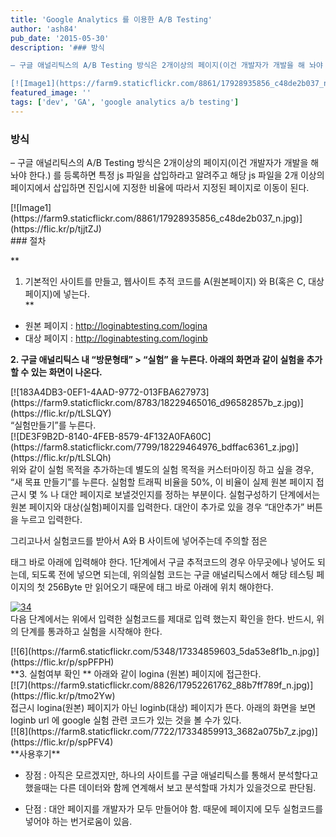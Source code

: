 ```yaml
---
title: 'Google Analytics 를 이용한 A/B Testing'
author: 'ash84'
pub_date: '2015-05-30'
description: '### 방식

– 구글 애널리틱스의 A/B Testing 방식은 2개이상의 페이지(이건 개발자가 개발을 해 놔야 한다.) 를 등록하면 특정 js 파일을 삽입하라고 알려주고 해당 js 파일을 2개 이상의 페이지에서 삽입하면 진입시에 지정한 비율에 따라서 지정된 페이지로 이동이 된다.

[![Image1](https://farm9.staticflickr.com/8861/17928935856_c48de2b037_n.jpg)](https://flic.kr/p/tjjtZJ)</'
featured_image: ''
tags: ['dev', 'GA', 'google analytics a/b testing']
---
```



### 방식

– 구글 애널리틱스의 A/B Testing 방식은 2개이상의 페이지(이건 개발자가 개발을 해 놔야 한다.) 를 등록하면 특정 js 파일을 삽입하라고 알려주고 해당 js 파일을 2개 이상의 페이지에서 삽입하면 진입시에 지정한 비율에 따라서 지정된 페이지로 이동이 된다.

<div class="jetpack-video-wrapper">[![Image1](https://farm9.staticflickr.com/8861/17928935856_c48de2b037_n.jpg)](https://flic.kr/p/tjjtZJ)</div>### 절차

**  
 1. 기본적인 사이트를 만들고, 웹사이트 추적 코드를 A(원본페이지) 와 B(혹은 C, 대상페이지)에 넣는다.  
**

 * 원본 페이지 : http://loginabtesting.com/logina  
 * 대상 페이지 : http://loginabtesting.com/loginb

**2. 구글 애널리틱스 내 “방문형태” > “실험” 을 누른다. 아래의 화면과 같이 실험을 추가할 수 있는 화면이 나온다.**

<div class="jetpack-video-wrapper">[![183A4DB3-0EF1-4AAD-9772-013FBA627973](https://farm9.staticflickr.com/8783/18229465016_d96582857b_z.jpg)](https://flic.kr/p/tLSLQY)</div>“실험만들기”를 누른다.

<div class="jetpack-video-wrapper">[![DE3F9B2D-8140-4FEB-8579-4F132A0FA60C](https://farm8.staticflickr.com/7799/18229464976_bdffac6361_z.jpg)](https://flic.kr/p/tLSLQh)</div>위와 같이 실험 목적을 추가하는데 별도의 실험 목적을 커스터마이징 하고 싶을 경우, “새 목표 만들기”를 누른다. 실험할 트래픽 비율을 50%, 이 비율이 실제 원본 페이지 접근시 몇 % 나 대안 페이지로 보낼것인지를 정하는 부분이다. 실험구성하기 단계에서는 원본 페이지와 대상(실험)페이지를 입력한다. 대안이 추가로 있을 경우 “대안추가” 버튼을 누르고 입력한다.

그리고나서 실험코드를 받아서 A와 B 사이트에 넣어주는데 주의할 점은

 태그 바로 아래에 입력해야 한다. 1단계에서 구글 추적코드의 경우 아무곳에나 넣어도 되는데, 되도록 전에 넣으면 되는데, 위의실험 코드는 구글 애널리틱스에서 해당 테스팅 페이지의 첫 256Byte 만 읽어오기 때문에 태그 바로 아래에 위치 해야한다. <div class="jetpack-video-wrapper">[![34](https://farm6.staticflickr.com/5329/17769161619_430a4402f5_z.jpg)](https://flic.kr/p/t5cAFv)</div>다음 단계에서는 위에서 입력한 실험코드를 제대로 입력 했는지 확인을 한다. 반드시, 위의 단계를 통과하고 실험을 시작해야 한다.

<div class="jetpack-video-wrapper">[![6](https://farm6.staticflickr.com/5348/17334859603_5da53e8f1b_n.jpg)](https://flic.kr/p/spPFPH)</div>**3. 실험여부 확인 **  
 아래와 같이 logina (원본) 페이지에 접근한다.

<div class="jetpack-video-wrapper">[![7](https://farm9.staticflickr.com/8826/17952261762_88b7ff789f_n.jpg)](https://flic.kr/p/tmo2Yw)</div>접근시 logina(원본) 페이지가 아닌 loginb(대상) 페이지가 뜬다. 아래의 화면을 보면 loginb url 에 google 실험 관련 코드가 있는 것을 볼 수가 있다.

<div class="jetpack-video-wrapper">[![8](https://farm8.staticflickr.com/7722/17334859913_3682a075b7_z.jpg)](https://flic.kr/p/spPFV4)</div>**사용후기**

* 장점 : 아직은 모르겠지만, 하나의 사이트를 구글 애널리틱스를 통해서 분석할다고 했을때는 다른 데이터와 함께 연계해서 보고 분석할때 가치가 있을것으로 판단됨.

* 단점 : 대안 페이지를 개발자가 모두 만들어야 함. 때문에 페이지에 모두 실험코드를 넣어야 하는 번거로움이 있음.




